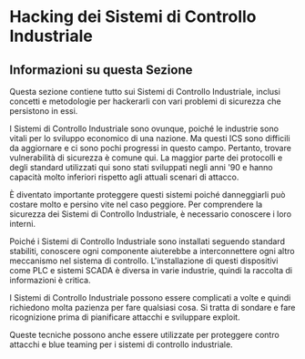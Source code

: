 # Hacking dei Sistemi di Controllo Industriale

## Informazioni su questa Sezione

Questa sezione contiene tutto sui Sistemi di Controllo Industriale, inclusi concetti e metodologie per hackerarli con vari problemi di sicurezza che persistono in essi.

I Sistemi di Controllo Industriale sono ovunque, poiché le industrie sono vitali per lo sviluppo economico di una nazione. Ma questi ICS sono difficili da aggiornare e ci sono pochi progressi in questo campo. Pertanto, trovare vulnerabilità di sicurezza è comune qui. La maggior parte dei protocolli e degli standard utilizzati qui sono stati sviluppati negli anni '90 e hanno capacità molto inferiori rispetto agli attuali scenari di attacco.

È diventato importante proteggere questi sistemi poiché danneggiarli può costare molto e persino vite nel caso peggiore. Per comprendere la sicurezza dei Sistemi di Controllo Industriale, è necessario conoscere i loro interni.

Poiché i Sistemi di Controllo Industriale sono installati seguendo standard stabiliti, conoscere ogni componente aiuterebbe a interconnettere ogni altro meccanismo nel sistema di controllo. L'installazione di questi dispositivi come PLC e sistemi SCADA è diversa in varie industrie, quindi la raccolta di informazioni è critica.

I Sistemi di Controllo Industriale possono essere complicati a volte e quindi richiedono molta pazienza per fare qualsiasi cosa. Si tratta di sondare e fare ricognizione prima di pianificare attacchi e sviluppare exploit.

Queste tecniche possono anche essere utilizzate per proteggere contro attacchi e blue teaming per i sistemi di controllo industriale.
